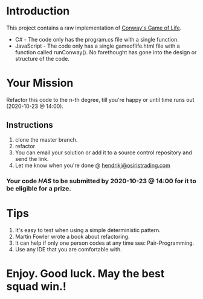 # Introduction
This project contains a raw implementation of [Conway's Game of Life](https://en.wikipedia.org/wiki/Conway%27s_Game_of_Life).
* C# - The code only has the program.cs file with a single function.
* JavaScript - The code only has a single gameoflife.html file with a function called runConway().
No forethought has gone into the design or structure of the code.

# Your Mission
Refactor this code to the n-th degree, till you're happy or until time runs out (2020-10-23 @ 14:00).

## Instructions
1. clone the master branch.
2. refactor
3. You can email your solution or add it to a source control repository and send the link.
4. Let me know when you're done @ hendrikj@osiristrading.com

 ### Your code *HAS* to be submitted by 2020-10-23 @ 14:00 for it to be eligible for a prize.

# Tips
1. It's easy to test when using a simple deterministic pattern.
2. Martin Fowler wrote a book about refactoring.
3. It can help if only one person codes at any time see: Pair-Programming.
4. Use any IDE that you are comfortable with.

# Enjoy. Good luck. May the best squad win.!
